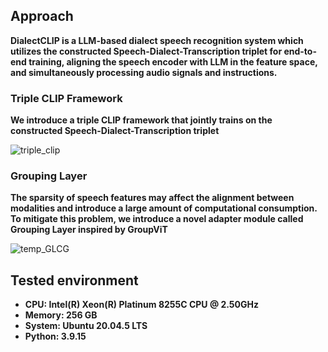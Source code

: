 ## Approach
__DialectCLIP is a LLM-based dialect speech recognition system which utilizes the constructed Speech-Dialect-Transcription triplet for end-to-end training, aligning the speech encoder with LLM in the feature space, and simultaneously processing audio signals and instructions.__

### Triple CLIP Framework
__We introduce a triple CLIP framework that jointly trains on the constructed Speech-Dialect-Transcription triplet__

![triple_clip](https://github.com/kAI-swa/DialectCLIP/assets/146005327/2f9fe949-d90b-412e-80c7-bc749b76dc9f)

### Grouping Layer
__The sparsity of speech features may affect the alignment between modalities and introduce a large amount of computational consumption. To mitigate this problem, we introduce a novel adapter module called Grouping Layer inspired by GroupViT__

![temp_GLCG](https://github.com/kAI-swa/DialectCLIP/assets/146005327/20f9b981-9f36-45df-9e07-e8a1cd735c8e)


## Tested environment
- **CPU: Intel(R) Xeon(R) Platinum 8255C CPU @ 2.50GHz**
- **Memory: 256 GB**
- **System: Ubuntu 20.04.5 LTS**
- **Python: 3.9.15**
